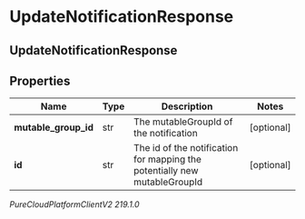 # UpdateNotificationResponse

## UpdateNotificationResponse

## Properties

|Name | Type | Description | Notes|
|------------ | ------------- | ------------- | -------------|
| **mutable_group_id** | str | The mutableGroupId of the notification | [optional] |
| **id** | str | The id of the notification for mapping the potentially new mutableGroupId | [optional] |



_PureCloudPlatformClientV2 219.1.0_
